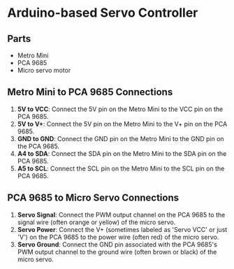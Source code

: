 # Arduino-based Servo Controller

## Parts
- Metro Mini
- PCA 9685
- Micro servo motor

## Metro Mini to PCA 9685 Connections
1. **5V to VCC**: Connect the 5V pin on the Metro Mini to the VCC pin on the PCA 9685.
2. **5V to V+**: Connect the 5V pin on the Metro Mini to the V+ pin on the PCA 9685.
3. **GND to GND**: Connect the GND pin on the Metro Mini to the GND pin on the PCA 9685.
4. **A4 to SDA**: Connect the SDA pin on the Metro Mini to the SDA pin on the PCA 9685.
5. **A5 to SCL**: Connect the SCL pin on the Metro Mini to the SCL pin on the PCA 9685.

## PCA 9685 to Micro Servo Connections
1. **Servo Signal**: Connect the PWM output channel on the PCA 9685 to the signal wire (often orange or yellow) of the micro servo.
2. **Servo Power**: Connect the V+ (sometimes labeled as 'Servo VCC' or just 'V') on the PCA 9685 to the power wire (often red) of the micro servo.
3. **Servo Ground**: Connect the GND pin associated with the PCA 9685's PWM output channel to the ground wire (often brown or black) of the micro servo.




